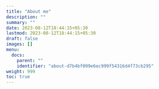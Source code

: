 ```yaml
---
title: "About me"
description: ""
summary: ""
date: 2023-08-12T18:44:15+05:30
lastmod: 2023-08-12T18:44:15+05:30
draft: false
images: []
menu:
  docs:
    parent: ""
    identifier: "about-d7b4bf099e6ec999f54316d4f73cb295"
weight: 999
toc: true
---
```

